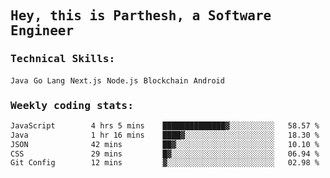 <samp>
    <h2>Hey, this is Parthesh, a Software Engineer</h2>
    <h3>Technical Skills: </h3>
    <code>Java</code> <code>Go Lang</code> <code>Next.js</code> <code>Node.js</code> <code>Blockchain</code> <code>Android</code>
    <h3>Weekly coding stats:</h3>
<!--START_SECTION:waka-->

```txt
JavaScript        4 hrs 5 mins    ██████████████▓░░░░░░░░░░   58.57 %
Java              1 hr 16 mins    ████▓░░░░░░░░░░░░░░░░░░░░   18.30 %
JSON              42 mins         ██▓░░░░░░░░░░░░░░░░░░░░░░   10.10 %
CSS               29 mins         █▓░░░░░░░░░░░░░░░░░░░░░░░   06.94 %
Git Config        12 mins         ▓░░░░░░░░░░░░░░░░░░░░░░░░   02.98 %
```

<!--END_SECTION:waka-->
</samp>
